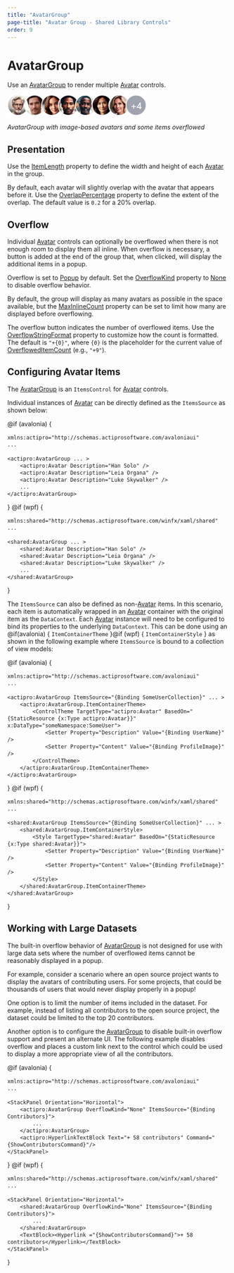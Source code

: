 ```yaml
---
title: "AvatarGroup"
page-title: "Avatar Group - Shared Library Controls"
order: 9
---
```

# AvatarGroup

Use an [AvatarGroup](xref:@ActiproUIRoot.Controls.AvatarGroup) to render multiple [Avatar](avatar.md) controls.

![Screenshot](../images/avatar-group.png)

*AvatarGroup with image-based avatars and some items overflowed*

## Presentation

Use the [ItemLength](xref:@ActiproUIRoot.Controls.AvatarGroup.ItemLength) property to define the width and height of each [Avatar](avatar.md) in the group.

By default, each avatar will slightly overlap with the avatar that appears before it.  Use the [OverlapPercentage](xref:@ActiproUIRoot.Controls.AvatarGroup.OverlapPercentage) property to define the extent of the overlap.  The default value is `0.2` for a 20% overlap.

## Overflow

Individual [Avatar](avatar.md) controls can optionally be overflowed when there is not enough room to display them all inline.  When overflow is necessary, a button is added at the end of the group that, when clicked, will display the additional items in a popup.

Overflow is set to [Popup](xref:@ActiproUIRoot.Controls.AvatarGroupOverflowKind.Popup) by default. Set the [OverflowKind](xref:@ActiproUIRoot.Controls.AvatarGroup.OverflowKind) property to [None](xref:@ActiproUIRoot.Controls.AvatarGroupOverflowKind.None) to disable overflow behavior.

By default, the group will display as many avatars as possible in the space available, but the [MaxInlineCount](xref:@ActiproUIRoot.Controls.AvatarGroup.MaxInlineCount) property can be set to limit how many are displayed before overflowing.

The overflow button indicates the number of overflowed items.  Use the [OverflowStringFormat](xref:@ActiproUIRoot.Controls.AvatarGroup.OverflowStringFormat) property to customize how the count is formatted. The default is `"+{0}"`, where `{0}` is the placeholder for the current value of [OverflowedItemCount](xref:@ActiproUIRoot.Controls.AvatarGroup.OverflowedItemCount) (e.g., `"+9"`).

## Configuring Avatar Items

The [AvatarGroup](xref:@ActiproUIRoot.Controls.AvatarGroup) is an `ItemsControl` for [Avatar](avatar.md) controls.

Individual instances of [Avatar](avatar.md) can be directly defined as the `ItemsSource` as shown below:

@if (avalonia) {
```xaml
xmlns:actipro="http://schemas.actiprosoftware.com/avaloniaui"
...

<actipro:AvatarGroup ... >
	<actipro:Avatar Description="Han Solo" />
	<actipro:Avatar Description="Leia Organa" />
	<actipro:Avatar Description="Luke Skywalker" />
	...
</actipro:AvatarGroup>
```
}
@if (wpf) {
```xaml
xmlns:shared="http://schemas.actiprosoftware.com/winfx/xaml/shared"
...

<shared:AvatarGroup ... >
	<shared:Avatar Description="Han Solo" />
	<shared:Avatar Description="Leia Organa" />
	<shared:Avatar Description="Luke Skywalker" />
	...
</shared:AvatarGroup>
```
}

The `ItemsSource` can also be defined as non-[Avatar](avatar.md) items.  In this scenario, each item is automatically wrapped in an [Avatar](avatar.md) container with the original item as the `DataContext`.  Each [Avatar](avatar.md) instance will need to be configured to bind its properties to the underlying `DataContext`.  This can be done using an @if(avalonia) { `ItemContainerTheme` }@if (wpf) { `ItemContainerStyle` } as shown in the following example where `ItemsSource` is bound to a collection of view models:


@if (avalonia) {
```xaml
xmlns:actipro="http://schemas.actiprosoftware.com/avaloniaui"
...

<actipro:AvatarGroup ItemsSource="{Binding SomeUserCollection}" ... >
	<actipro:AvatarGroup.ItemContainerTheme>
		<ControlTheme TargetType="actipro:Avatar" BasedOn="{StaticResource {x:Type actipro:Avatar}}" x:DataType="someNamespace:SomeUser">
			<Setter Property="Description" Value="{Binding UserName}" />
			<Setter Property="Content" Value="{Binding ProfileImage}" />
		</ControlTheme>
	</actipro:AvatarGroup.ItemContainerTheme>
</actipro:AvatarGroup>
```
}
@if (wpf) {
```xaml
xmlns:shared="http://schemas.actiprosoftware.com/winfx/xaml/shared"
...

<shared:AvatarGroup ItemsSource="{Binding SomeUserCollection}" ... >
	<shared:AvatarGroup.ItemContainerStyle>
		<Style TargetType="shared:Avatar" BasedOn="{StaticResource {x:Type shared:Avatar}}">
			<Setter Property="Description" Value="{Binding UserName}" />
			<Setter Property="Content" Value="{Binding ProfileImage}" />
		</Style>
	</shared:AvatarGroup.ItemContainerTheme>
</shared:AvatarGroup>
```
}

## Working with Large Datasets

The built-in overflow behavior of [AvatarGroup](xref:@ActiproUIRoot.Controls.AvatarGroup) is not designed for use with large data sets where the number of overflowed items cannot be reasonably displayed in a popup.

For example, consider a scenario where an open source project wants to display the avatars of contributing users. For some projects, that could be thousands of users that would never display properly in a popup!

One option is to limit the number of items included in the dataset. For example, instead of listing all contributors to the  open source project, the dataset could be limited to the top 20 contributors.

Another option is to configure the [AvatarGroup](xref:@ActiproUIRoot.Controls.AvatarGroup) to disable built-in overflow support and present an alternate UI.  The following example disables overflow and places a custom link next to the control which could be used to display a more appropriate view of all the contributors.

@if (avalonia) {
```xaml
xmlns:actipro="http://schemas.actiprosoftware.com/avaloniaui"
...

<StackPanel Orientation="Horizontal">
	<actipro:AvatarGroup OverflowKind="None" ItemsSource="{Binding Contributors}">
		...
	</actipro:AvatarGroup>
	<actipro:HyperlinkTextBlock Text="+ 58 contributors" Command="{ShowContributorsCommand}"/>
</StackPanel>
```
}
@if (wpf) {
```xaml
xmlns:shared="http://schemas.actiprosoftware.com/winfx/xaml/shared"
...

<StackPanel Orientation="Horizontal">
	<shared:AvatarGroup OverflowKind="None" ItemsSource="{Binding Contributors}">
		...
	</shared:AvatarGroup>
	<TextBlock><Hyperlink ="{ShowContributorsCommand}">+ 58 contributors</Hyperlink></TextBlock>
</StackPanel>
```
}